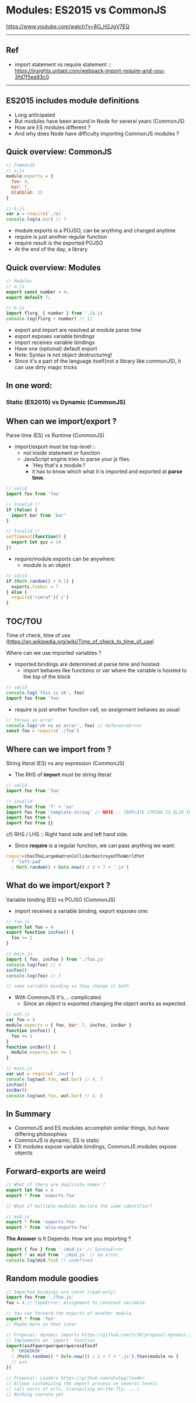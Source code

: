 # Modules: ES2015 vs CommonJS

https://www.youtube.com/watch?v=8O_H2JgV7EQ

---

## Ref

- import statement vs require statement :: https://insights.untapt.com/webpack-import-require-and-you-3fd7f5ea93c0

---

## ES2015 includes module definitions

- Long anticipated
- But modules have been around in Node for several years (CommonJS)
- How are ES modules different ?
- And why does Node have difficulty importing CommonJS modules ?

## Quick overview: CommonJS

```js
// CommonJS
// a.js
module.exports = {
  foo: 4,
  bar: 7,
  blahblah: 12
}

// b.js
var a = require('./a)
console.log(a.bar) // 7
```

- module.exports is a POJSO, can be anything and changed anytime
- require is just another regular function
- require result is the exported POJSO
- At the end of the day, a library

## Quick overview: Modules

```js
// Modules
// a.js
export const number = 4;
export default 7;

// b.js
import florg, { number } from './a.js
console.log(florg + number) // 11
```

- export and import are resolved at module parse time
- export exposes variable bindings
- import receives variable bindings
- Have one (optional) default export
- Note: Syntax is not object destructuring!
- Since it's a part of the language itself(not a library like commonJS), it can use dirty magic tricks

## In one word:

### Static (ES2015) vs Dynamic (CommonJS)

## When can we import/export ?

Parse time (ES) vs Runtime (CommonJS)

- import/export must be top-level ::
  - not inside statement or function
  - JavaScript engine tries to parse your js files.
    - 'Hey that's a module !'
    - it has to know which what it is imported and exported at **parse time**.

```js
// valid
import foo from 'foo'

// Invalid !!
if (false) {
  import bar from 'bar'
}

// Invalid !!
setTimeout(function() {
  export let quz = 14
})
```

- require/module.exports can be anywhere:
  - module is an object

```js
// valid
if (Math.random() > 0.1) {
  exports.foobar = 7
} else {
  require('rimraf')('/')
}
```

## TOC/TOU

Time of check, time of use (https://en.wikipedia.org/wiki/Time_of_check_to_time_of_use)

Where can we use imported variables ?

- imported bindings are determined at parse time and hoisted:
  - import behaves like functions or var where the variable is hoisted to the top of the block

```js
// valid
console.log('this is ok', foo)
import foo from 'foo'
```

- require is just another function call, so assignment behaves as usual:

```js
// throws an error
console.log('oh no an error', foo) // ReferenceError
const foo = require('./foo')
```

## Where can we import from ?

String literal (ES) vs any expression (CommonJS)

- The RHS of **import** must be string literal:

```js
// valid
import foo from 'foo'

// invalid
import foo from 'f' + 'oo'
import foo from `template-string` // NOTE :: TAMPLATE STRING IS ALSO INVALID !!
import foo from 6
import foo from {}
```

cf) RHS / LHS :: Right hand side and left hand side.

- Since **require** is a regular function, we can pass anything we want:

```js
require(hasTheLargeHadronColliderDestroyedTheWorldYet
  ? 'left-pad'
  : Math.random() + Date.now() / 2 + 7 + '.js')
```

## What do we import/export ?

Variable binding (ES) vs POJSO (CommonJS)

- import receives a variable binding, export exposes one:

```js
// foo.js
export let foo = 4
export function incFoo() {
  foo += 1
}

// main.js
import { foo, incFoo } from './foo.js'
console.log(foo) // 4
incFoo()
console.log(foo) // 5

// same variable binding so they change it both
```

- With CommonJS it's.... complicated.
  - Since an object is exported changing the object works as expected.

```js
// wut.js
var foo = 4
module.exports = { foo, bar: 7, incFoo, incBar }
function incFoo() {
  foo += 1
}
function incBar() {
  module.exports.bar += 1
}

// main.js
var wut = require('./wut')
console.log(wut.foo, wut.bar) // 4, 7
incFoo()
incBar()
console.log(wut.foo, wut.bar) // 4, 8
```

## In Summary

- CommonJS and ES modules accomplish similar things, but have differing philosophies
- CommonJS is dynamic, ES is static
- ES modules expose variable bindings, CommonJS modules expose objects

## Forward-exports are weird

```js
// What if there are duplicate names ?
export let foo = 4
export * from 'exports-foo'

// What if multiple modules declare the same identifier?

// mid.js
export * from 'exports-foo'
export * from 'also-exports-foo'
```

**The Answer** is It Depends: How are you importing ?

```js
import { foo } from './mid.js' // SyntaxError
import * as mid from './mid.js' // no error
console.log(mid.foo) // undefined
```

## Random module goodies

```js
// Imported bindings are const (read-only)
import foo from './foo.js'
foo = 4 // TypeError: Assignment to constant variable.
```

```js
// You can forward the exports of another module
export * from 'foo'
// Maybe more on that later
```

```js
// Proposal: dynamic imports https://github.com/tc39/proposal-dynamic-import
// Implements an `import` function
import(asdfqwerqwerqwerqwerasdfasdf
  ? 'OKOKOKOK'
  : (Math.random() * Date.now()) / 2 + 7 + '.js').then(module => {
  // win
})
```

```js
// Proposal: Loaders https://github.com/whatwg/loader
// Allows customizing the import process on several levels
// (all sorts of urls, transpiling on-the-fly, ...)
// Nothing conrete yet
```
